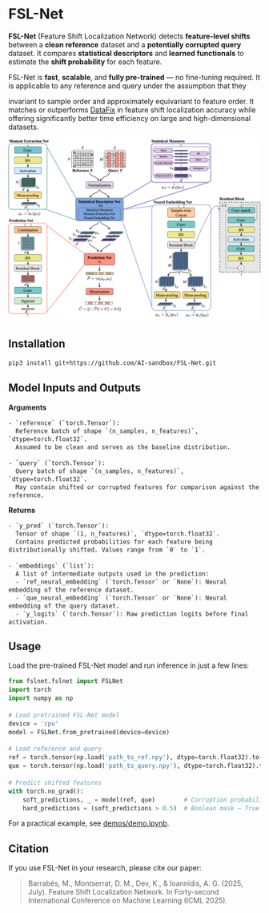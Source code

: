 # FSL-Net

**FSL-Net** (Feature Shift Localization Network) detects **feature-level shifts** between a **clean reference** dataset and a **potentially corrupted query** dataset. It compares **statistical descriptors** and **learned functionals** to estimate the **shift probability** for each feature.

FSL-Net is **fast**, **scalable**, and **fully pre-trained** — no fine-tuning required. It is applicable to any reference and query under the assumption that they 

invariant to sample order and approximately equivariant to feature order. It matches or outperforms [DataFix](https://github.com/AI-sandbox/DataFix) in feature shift localization accuracy while offering significantly better time efficiency on large and high-dimensional datasets.

<p align="center">
  <img src="./images/architecture.png" alt="FSL-Net Architecture" width="700"/>
</p>

## Installation

```bash
pip3 install git+https://github.com/AI-sandbox/FSL-Net.git
```

## Model Inputs and Outputs

**Arguments**

```
- `reference` (`torch.Tensor`):  
  Reference batch of shape `(n_samples, n_features)`, `dtype=torch.float32`.  
  Assumed to be clean and serves as the baseline distribution.

- `query` (`torch.Tensor`):  
  Query batch of shape `(n_samples, n_features)`, `dtype=torch.float32`.  
  May contain shifted or corrupted features for comparison against the reference.
```

**Returns**

```
- `y_pred` (`torch.Tensor`):  
  Tensor of shape `(1, n_features)`, `dtype=torch.float32`.  
  Contains predicted probabilities for each feature being distributionally shifted. Values range from `0` to `1`.

- `embeddings` (`list`):  
  A list of intermediate outputs used in the prediction:
  - `ref_neural_embedding` (`torch.Tensor` or `None`): Neural embedding of the reference dataset.
  - `que_neural_embedding` (`torch.Tensor` or `None`): Neural embedding of the query dataset.
  - `y_logits` (`torch.Tensor`): Raw prediction logits before final activation.
```

## Usage

Load the pre-trained FSL-Net model and run inference in just a few lines:

```python
from fslnet.fslnet import FSLNet
import torch
import numpy as np

# Load pretrained FSL-Net model
device = 'cpu'
model = FSLNet.from_pretrained(device=device)

# Load reference and query
ref = torch.tensor(np.load('path_to_ref.npy'), dtype=torch.float32).to(device)
que = torch.tensor(np.load('path_to_query.npy'), dtype=torch.float32).to(device)

# Predict shifted features
with torch.no_grad():
    soft_predictions, _ = model(ref, que)        # Corruption probabilities
    hard_predictions = (soft_predictions > 0.5)  # Boolean mask — True = shifted
```

For a practical example, see [demos/demo.ipynb](./demos/demo.ipynb).

## Citation

If you use FSL-Net in your research, please cite our paper:

> Barrabés, M., Montserrat, D. M., Dev, K., & Ioannidis, A. G. (2025, July). Feature Shift Localization Network. In Forty-second International Conference on Machine Learning (ICML 2025).
